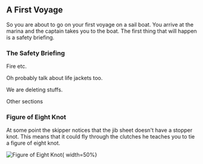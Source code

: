 ## A First Voyage ##

So you are about to go on your first voyage on a sail boat. You arrive at the marina 
and the captain takes you to the boat. The first thing that will happen is a safety 
briefing.

### The Safety Briefing ###

Fire etc.

Oh probably talk about life jackets too.

We are deleting stuffs.


Other sections


### Figure of Eight Knot ###

At some point the skipper notices that the jib sheet doesn't have a stopper knot. This 
means that it could fly through the clutches he teaches you to tie a figure of eight 
knot.

![Figure of Eight Knot](../../images/Figure-eight_knot.svg.png "Figure of 
Eight Knot"){ width=50%}







